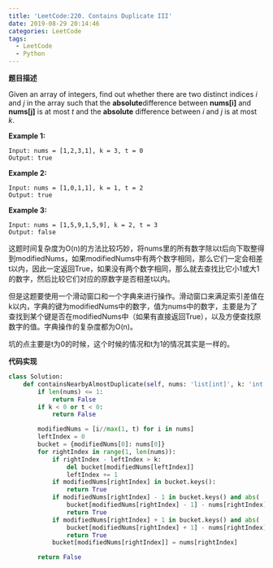 ```yaml
---
title: 'LeetCode:220. Contains Duplicate III'
date: 2019-08-29 20:14:46
categories: LeetCode
tags:
  - LeetCode
  - Python
---
```


**题目描述**

Given an array of integers, find out whether there are two distinct indices *i* and *j* in the array such that the **absolute**difference between **nums[i]** and **nums[j]** is at most *t* and the **absolute** difference between *i* and *j* is at most *k*.

**Example 1:**

```
Input: nums = [1,2,3,1], k = 3, t = 0
Output: true
```

**Example 2:**

```
Input: nums = [1,0,1,1], k = 1, t = 2
Output: true
```

**Example 3:**

```
Input: nums = [1,5,9,1,5,9], k = 2, t = 3
Output: false
```

<!--more-->



这题时间复杂度为O(n)的方法比较巧妙，将nums里的所有数字除以t后向下取整得到modifiedNums，如果modifiedNums中有两个数字相同，那么它们一定会相差t以内，因此一定返回True，如果没有两个数字相同，那么就去查找比它小1或大1的数字，然后比较它们对应的原数字是否相差t以内。

但是这题要使用一个滑动窗口和一个字典来进行操作。滑动窗口来满足索引差值在k以内，字典的键为modifiedNums中的数字，值为nums中的数字，主要是为了查找到某个键是否在modifiedNums中（如果有直接返回True），以及方便查找原数字的值。字典操作的复杂度都为O(n)。

坑的点主要是t为0的时候，这个时候的情况和t为1的情况其实是一样的。

**代码实现**

```python
class Solution:
    def containsNearbyAlmostDuplicate(self, nums: 'list[int]', k: 'int', t: 'int') -> 'bool':
        if len(nums) <= 1:
            return False
        if k < 0 or t < 0:
            return False

        modifiedNums = [i//max(1, t) for i in nums]
        leftIndex = 0
        bucket = {modifiedNums[0]: nums[0]}
        for rightIndex in range(1, len(nums)):
            if rightIndex - leftIndex > k:
                del bucket[modifiedNums[leftIndex]]
                leftIndex += 1
            if modifiedNums[rightIndex] in bucket.keys():
                return True
            if modifiedNums[rightIndex] - 1 in bucket.keys() and abs(
                bucket[modifiedNums[rightIndex] - 1] - nums[rightIndex]) <= t:
                return True
            if modifiedNums[rightIndex] + 1 in bucket.keys() and abs(
                bucket[modifiedNums[rightIndex] + 1] - nums[rightIndex]) <= t:
                return True
            bucket[modifiedNums[rightIndex]] = nums[rightIndex]

        return False
```

